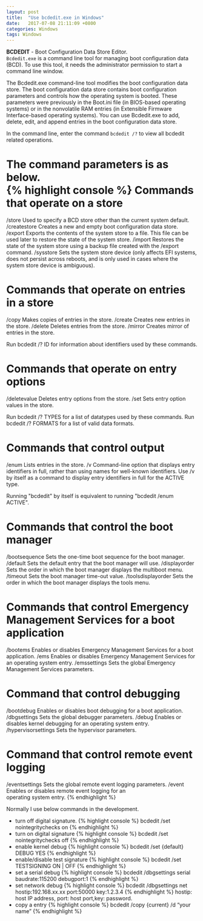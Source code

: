 ```yaml
---
layout: post
title:  "Use bcdedit.exe in Windows"
date:   2017-07-08 21:11:09 +0800
categories: Windows
tags: Windows
---
```

**BCDEDIT** - Boot Configuration Data Store Editor.  
`Bcdedit.exe` is a command line tool for managing boot configuration data (BCD). To use this tool, it needs the administrator permission to start a command line window.

The Bcdedit.exe command-line tool modifies the boot configuration data store. The boot configuration data store contains boot configuration parameters and controls how the operating system is booted. These parameters were previously in the Boot.ini file (in BIOS-based operating systems) or in the nonvolatile RAM entries (in Extensible Firmware Interface-based operating systems). You can use Bcdedit.exe to add, delete, edit, and append entries in the boot configuration data store.  
  
In the command line, enter the command `bcdedit /?` to view all bcdedit related operations.

The command parameters is as below.  
{% highlight console %}
Commands that operate on a store
================================
/store          Used to specify a BCD store other than the current system default.
/createstore    Creates a new and empty boot configuration data store.
/export         Exports the contents of the system store to a file. This file
                can be used later to restore the state of the system store.
/import         Restores the state of the system store using a backup file
                created with the /export command.
/sysstore       Sets the system store device (only affects EFI systems, does
                not persist across reboots, and is only used in cases where
                the system store device is ambiguous).

Commands that operate on entries in a store
===========================================
/copy           Makes copies of entries in the store.
/create         Creates new entries in the store.
/delete         Deletes entries from the store.
/mirror         Creates mirror of entries in the store.

Run bcdedit /? ID for information about identifiers used by these commands.

Commands that operate on entry options
======================================
/deletevalue    Deletes entry options from the store.
/set            Sets entry option values in the store.

Run bcdedit /? TYPES for a list of datatypes used by these commands.
Run bcdedit /? FORMATS for a list of valid data formats.

Commands that control output
============================
/enum           Lists entries in the store.
/v              Command-line option that displays entry identifiers in full,
                rather than using names for well-known identifiers.
                Use /v by itself as a command to display entry identifiers
                in full for the ACTIVE type.

Running "bcdedit" by itself is equivalent to running "bcdedit /enum ACTIVE".

Commands that control the boot manager
======================================
/bootsequence   Sets the one-time boot sequence for the boot manager.
/default        Sets the default entry that the boot manager will use.
/displayorder   Sets the order in which the boot manager displays the
                multiboot menu.
/timeout        Sets the boot manager time-out value.
/toolsdisplayorder  Sets the order in which the boot manager displays
                    the tools menu.

Commands that control Emergency Management Services for a boot application
==========================================================================
/bootems        Enables or disables Emergency Management Services
                for a boot application.
/ems            Enables or disables Emergency Management Services for an
                operating system entry.
/emssettings    Sets the global Emergency Management Services parameters.

Command that control debugging
==============================
/bootdebug      Enables or disables boot debugging for a boot application.
/dbgsettings    Sets the global debugger parameters.
/debug          Enables or disables kernel debugging for an operating system
                entry.
/hypervisorsettings  Sets the hypervisor parameters.

Command that control remote event logging
=========================================
/eventsettings  Sets the global remote event logging parameters.
/event          Enables or disables remote event logging for an     
                operating system entry.
{% endhighlight %}

Normally I use below commands in the development.

+ turn off digital signature.
{% highlight console %}
bcdedit /set nointegritychecks on
{% endhighlight %}
+ turn on digital signature
{% highlight console %}
bcdedit /set nointegritychecks off
{% endhighlight %}
+ enable kernel debug
{% highlight console %}
bcdedit /set {default} DEBUG YES
{% endhighlight %}
+ enable/disable test signature
{% highlight console %}
bcdedit /set TESTSIGNING ON | OFF
{% endhighlight %}
+ set a serial debug 
{% highlight console %}
bcdedit /dbgsettings serial baudrate:115200 debugport:1
{% endhighlight %}
+ set network debug
{% highlight console %}
bcdedit /dbgsettings net hostip:192.168.xx.xx port:50000 key:1.2.3.4
{% endhighlight %}
hostip: host IP address, port: host port,key: password.
+ copy a entry
{% highlight console %}
bcdedit /copy {current} /d “your name”
{% endhighlight %}